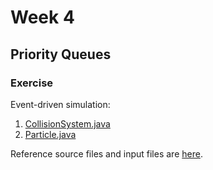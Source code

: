 # Week 4

## Priority Queues

### Exercise

Event-driven simulation:

1. [CollisionSystem.java](https://github.com/seineo/Algorithms/blob/master/Part1/week4/CollisionSystem.java)
2. [Particle.java](https://github.com/seineo/Algorithms/blob/master/Part1/week4/Particle.java)

Reference source files and input files are [here](https://algs4.cs.princeton.edu/61event/).